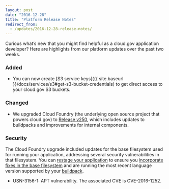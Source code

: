 ```yaml
---
layout: post
date: "2016-12-28"
title: "Platform Release Notes"
redirect_from:
  - /updates/2016-12-28-release-notes/
---
```


Curious what’s new that you might find helpful as a cloud.gov application developer? Here are highlights from our platform updates over the past two weeks.
<!--more-->

### Added
- You can now create [S3 service keys]({{ site.baseurl }}/docs/services/s3#get-s3-bucket-credentials) to get direct access to your cloud.gov S3 buckets.

### Changed
- We upgraded Cloud Foundry (the underlying open source project that powers cloud.gov) to [Release v250](https://github.com/cloudfoundry/cf-release/releases/tag/v250), which includes updates to buildpacks and improvements for internal components.

### Security
The Cloud Foundry upgrade included updates for the base filesystem used for running your application, addressing several security vulnerabilities in that filesystem. You can [restage your application](https://cli.cloudfoundry.org/en-US/cf/restage.html) to ensure you [incorporate fixes in the base filesystem](https://docs.cloudfoundry.org/devguide/deploy-apps/stacks.html#cli-commands) and are running the most recent language version supported by your [buildpack](https://docs.cloudfoundry.org/buildpacks/).

- USN-3156-1: APT vulnerability. The associated CVE is CVE-2016-1252.
